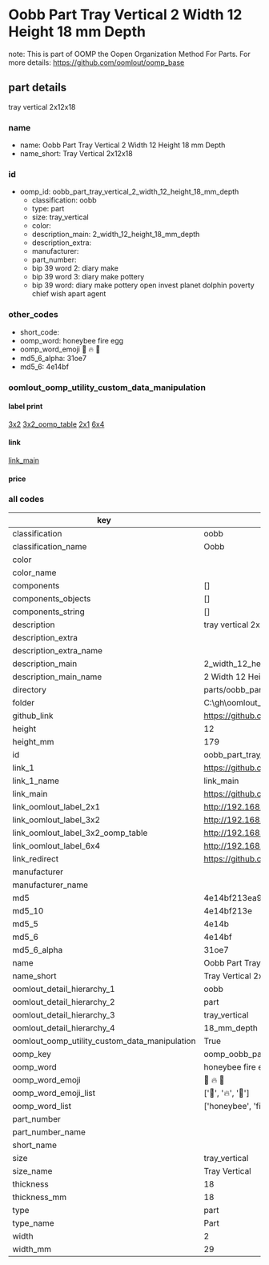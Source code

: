 # Oobb Part Tray Vertical 2 Width 12 Height 18 mm Depth  

note: This is part of OOMP the Oopen Organization Method For Parts. For more details: https://github.com/oomlout/oomp_base

##  part details
  



tray vertical 2x12x18



### name
* name: Oobb Part Tray Vertical 2 Width 12 Height 18 mm Depth
* name_short: Tray Vertical 2x12x18 
### id
* oomp_id: oobb_part_tray_vertical_2_width_12_height_18_mm_depth
  * classification: oobb
  * type: part
  * size: tray_vertical
  * color: 
  * description_main: 2_width_12_height_18_mm_depth
  * description_extra: 
  * manufacturer: 
  * part_number: 
  * bip 39 word 2: diary make
  * bip 39 word 3: diary make pottery
  * bip 39 word: diary make pottery open invest planet dolphin poverty chief wish apart agent

### other_codes
* short_code: 
* oomp_word: honeybee fire egg
* oomp_word_emoji :honeybee: :fire: :egg:
* md5_6_alpha: 31oe7
* md5_6: 4e14bf






### oomlout_oomp_utility_custom_data_manipulation
#### label print
[3x2](http://192.168.1.245:1112/?label=oomp%2031oe7)
[3x2_oomp_table](http://192.168.1.108:1112/?label=oomp%2031oe7)
[2x1](http://192.168.1.242:1112/?label=oomp%2031oe7)
[6x4](http://192.168.1.55:1112/?label=oomp%2031oe7)    

#### link

[link_main](https://github.com/oomlout/oomlout_oobb_version_4_generated_parts/tree/main/navigation_oomp/oobb/part/tray_vertical/2_width_12_height_18_mm_depth/part)                              

#### price







### all codes 
| key | value |  
| --- | --- |  
| classification | oobb |  
| classification_name | Oobb |  
| color |  |  
| color_name |  |  
| components | [] |  
| components_objects | [] |  
| components_string | [] |  
| description | tray vertical 2x12x18 |  
| description_extra |  |  
| description_extra_name |  |  
| description_main | 2_width_12_height_18_mm_depth |  
| description_main_name | 2 Width 12 Height 18 mm Depth |  
| directory | parts/oobb_part_tray_vertical_2_width_12_height_18_mm_depth |  
| folder | C:\gh\oomlout_oobb_version_4_generated_parts\parts\oobb_part_tray_vertical_2_width_12_height_18_mm_depth |  
| github_link | https://github.com/oomlout/oomlout_oomp_part_src/tree/main/parts/oobb_part_tray_vertical_2_width_12_height_18_mm_depth |  
| height | 12 |  
| height_mm | 179 |  
| id | oobb_part_tray_vertical_2_width_12_height_18_mm_depth |  
| link_1 | https://github.com/oomlout/oomlout_oobb_version_4_generated_parts/tree/main/navigation_oomp/oobb/part/tray_vertical/2_width_12_height_18_mm_depth/part |  
| link_1_name | link_main |  
| link_main | https://github.com/oomlout/oomlout_oobb_version_4_generated_parts/tree/main/navigation_oomp/oobb/part/tray_vertical/2_width_12_height_18_mm_depth/part |  
| link_oomlout_label_2x1 | http://192.168.1.242:1112/?label=oomp%2031oe7 |  
| link_oomlout_label_3x2 | http://192.168.1.245:1112/?label=oomp%2031oe7 |  
| link_oomlout_label_3x2_oomp_table | http://192.168.1.108:1112/?label=oomp%2031oe7 |  
| link_oomlout_label_6x4 | http://192.168.1.55:1112/?label=oomp%2031oe7 |  
| link_redirect | https://github.com/oomlout/oomlout_oobb_version_4_generated_parts/tree/main/parts/oobb_tray_vertical_02_12_18 |  
| manufacturer |  |  
| manufacturer_name |  |  
| md5 | 4e14bf213ea9081a97baf9b351e1a1ea |  
| md5_10 | 4e14bf213e |  
| md5_5 | 4e14b |  
| md5_6 | 4e14bf |  
| md5_6_alpha | 31oe7 |  
| name | Oobb Part Tray Vertical 2 Width 12 Height 18 mm Depth |  
| name_short | Tray Vertical 2x12x18  |  
| oomlout_detail_hierarchy_1 | oobb |  
| oomlout_detail_hierarchy_2 | part |  
| oomlout_detail_hierarchy_3 | tray_vertical |  
| oomlout_detail_hierarchy_4 | 18_mm_depth |  
| oomlout_oomp_utility_custom_data_manipulation | True |  
| oomp_key | oomp_oobb_part_tray_vertical_2_width_12_height_18_mm_depth |  
| oomp_word | honeybee fire egg |  
| oomp_word_emoji | :honeybee: :fire: :egg: |  
| oomp_word_emoji_list | [':honeybee:', ':fire:', ':egg:'] |  
| oomp_word_list | ['honeybee', 'fire', 'egg'] |  
| part_number |  |  
| part_number_name |  |  
| short_name |  |  
| size | tray_vertical |  
| size_name | Tray Vertical |  
| thickness | 18 |  
| thickness_mm | 18 |  
| type | part |  
| type_name | Part |  
| width | 2 |  
| width_mm | 29 |  
